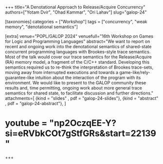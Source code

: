 +++
title="A Denotational Approach to Release/Acquire Concurrency"
authors=["Yotam Dvir", "Ohad Kammar", "Ori Lahav"]
slug="galop-24"

[taxonomies]
categories = ["Workshop"]
tags = ["concurrency", "weak memory", "denotational semantics"]

[extra]
venue="POPL/GALOP 2024"
venuefull="16th Workshop on Games for Logic and Programming Languages"
abstract="We want to report on recent and ongoing work into the denotational semantics of shared-state concurrent programming languages with Brookes-style trace semantics. Most of the talk would cover our trace semantics for the Release/Acquire (RA) memory model, a fragment of the C/C++ standard. Developing this semantics required us to re-think the interpretation of Brookes trace-sets, moving away from interrupted executions and towards a game-like/rely-guarantee-like intuition about the interaction of the program with its environment. We would like to present to the GALOP community these results and, time permitting, ongoing work about more general trace semantics for shared state, to facilitate discussion and further directions."
attachments=[
  {kind = "slides"      , pdf = "galop-24-slides"},
  {kind = "abstract"    , pdf = "galop-24-abstract"},
]
# youtube = "np2OczqEE-Y?si=eRVbkCOt7gStfGRs&amp;start=22139"
+++
